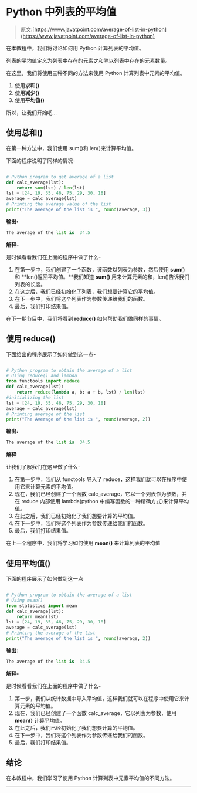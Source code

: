 # Python 中列表的平均值

> 原文:[https://www.javatpoint.com/average-of-list-in-python](https://www.javatpoint.com/average-of-list-in-python)

在本教程中，我们将讨论如何用 Python 计算列表的平均值。

列表的平均值定义为列表中存在的元素之和除以列表中存在的元素数量。

在这里，我们将使用三种不同的方法来使用 Python 计算列表中元素的平均值。

1.  使用**求和()**
2.  使用**减少()**
3.  使用**平均值()**

所以，让我们开始吧…

## 使用总和()

在第一种方法中，我们使用 sum()和 len()来计算平均值。

下面的程序说明了同样的情况-

```py

# Python program to get average of a list
def calc_average(lst):
	return sum(lst) / len(lst)
lst = [24, 19, 35, 46, 75, 29, 30, 18]
average = calc_average(lst)
# Printing the average value of the list
print("The average of the list is ", round(average, 3))

```

**输出:**

```py
The average of the list is  34.5

```

**解释-**

是时候看看我们在上面的程序中做了什么-

1.  在第一步中，我们创建了一个函数，该函数以列表为参数，然后使用 **sum()** 和 **len()返回平均值。**我们知道 **sum()** 用来计算元素的和，len()告诉我们列表的长度。
2.  在这之后，我们已经初始化了列表，我们想要计算它的平均值。
3.  在下一步中，我们将这个列表作为参数传递给我们的函数。
4.  最后，我们打印结果值。

在下一期节目中，我们将看到 **reduce()** 如何帮助我们做同样的事情。

## 使用 reduce()

下面给出的程序展示了如何做到这一点-

```py

# Python program to obtain the average of a list
# Using reduce() and lambda
from functools import reduce
def calc_average(lst):
	return reduce(lambda a, b: a + b, lst) / len(lst)
#initializing the list
lst = [24, 19, 35, 46, 75, 29, 30, 18]
average = calc_average(lst)
# Printing average of the list
print("The Average of the list is ", round(average, 2))

```

**输出:**

```py
The average of the list is  34.5

```

**解释**

让我们了解我们在这里做了什么-

1.  在第一步中，我们从 functools 导入了 reduce，这样我们就可以在程序中使用它来计算元素的平均值。
2.  现在，我们已经创建了一个函数 calc_average，它以一个列表作为参数，并在 reduce 内部使用 lambda(python 中编写函数的一种精确方式)来计算平均值。
3.  在此之后，我们已经初始化了我们想要计算的平均值。
4.  在下一步中，我们将这个列表作为参数传递给我们的函数。
5.  最后，我们打印结果值。

在上一个程序中，我们将学习如何使用 **mean()** 来计算列表的平均值

## 使用平均值()

下面的程序展示了如何做到这一点

```py

# Python program to obtain the average of a list
# Using mean()
from statistics import mean
def calc_average(lst):
	return mean(lst)
lst = [24, 19, 35, 46, 75, 29, 30, 18]
average = calc_average(lst)
# Printing the average of the list
print("The average of the list is ", round(average, 2))

```

**输出:**

```py
The average of the list is  34.5

```

**解释-**

是时候看看我们在上面的程序中做了什么-

1.  第一步，我们从统计数据中导入平均值，这样我们就可以在程序中使用它来计算元素的平均值。
2.  现在，我们已经创建了一个函数 calc_average，它以列表为参数，使用 **mean()** 计算平均值。
3.  在此之后，我们已经初始化了我们想要计算的平均值。
4.  在下一步中，我们将这个列表作为参数传递给我们的函数。
5.  最后，我们打印结果值。

## 结论

在本教程中，我们学习了使用 Python 计算列表中元素平均值的不同方法。

* * *